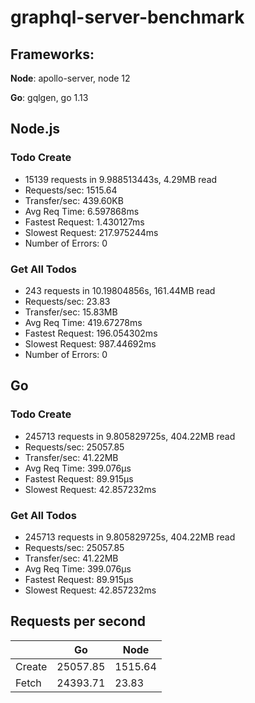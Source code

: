 # graphql-server-benchmark

## Frameworks: 
**Node**: apollo-server, node 12

**Go**: gqlgen, go 1.13


## Node.js

### Todo Create
- 15139 requests in 9.988513443s, 4.29MB read
- Requests/sec:		1515.64
- Transfer/sec:		439.60KB
- Avg Req Time:		6.597868ms
- Fastest Request:	1.430127ms
- Slowest Request:	217.975244ms
- Number of Errors:	0

### Get All Todos
- 243 requests in 10.19804856s, 161.44MB read
- Requests/sec:		23.83
- Transfer/sec:		15.83MB
- Avg Req Time:		419.67278ms
- Fastest Request:	196.054302ms
- Slowest Request:	987.44692ms
- Number of Errors:	0

## Go

### Todo Create
- 245713 requests in 9.805829725s, 404.22MB read
- Requests/sec:		25057.85
- Transfer/sec:		41.22MB
- Avg Req Time:		399.076µs
- Fastest Request:	89.915µs
- Slowest Request:	42.857232ms


### Get All Todos
- 245713 requests in 9.805829725s, 404.22MB read
- Requests/sec:		25057.85
- Transfer/sec:		41.22MB
- Avg Req Time:		399.076µs
- Fastest Request:	89.915µs
- Slowest Request:	42.857232ms


## Requests per second
|        | Go       | Node    |
|--------|----------|---------|
| Create | 25057.85 | 1515.64 |
| Fetch  | 24393.71 | 23.83   |


